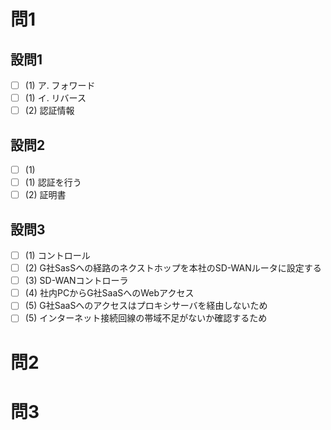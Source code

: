 # 問1

## 設問1

- [ ] (1) ア. フォワード
- [ ] (1) イ. リバース
- [ ] (2) 認証情報

## 設問2

- [ ] (1)
- [ ] (1) 認証を行う
- [ ] (2) 証明書

## 設問3

- [ ] (1) コントロール
- [ ] (2) G社SasSへの経路のネクストホップを本社のSD-WANルータに設定する
- [ ] (3) SD-WANコントローラ
- [ ] (4) 社内PCからG社SaaSへのWebアクセス
- [ ] (5) G社SaaSへのアクセスはプロキシサーバを経由しないため
- [ ] (5) インターネット接続回線の帯域不足がないか確認するため

# 問2

# 問3
